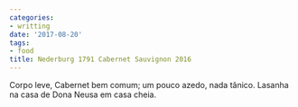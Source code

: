 ```yaml
---
categories:
- writting
date: '2017-08-20'
tags:
- food
title: Nederburg 1791 Cabernet Sauvignon 2016
---
```


Corpo leve, Cabernet bem comum; um pouco azedo, nada tânico. Lasanha na casa de Dona Neusa em casa cheia.